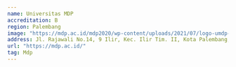 ```yaml
---
name: Universitas MDP
accreditation: B
region: Palembang
image: "https://mdp.ac.id/mdp2020/wp-content/uploads/2021/07/logo-umdp-1-300x248-2.png"
address: Jl. Rajawali No.14, 9 Ilir, Kec. Ilir Tim. II, Kota Palembang, Sumatera Selatan 30113
url: "https://mdp.ac.id/"
tag: Mdp
---
```

